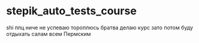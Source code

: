 # stepik_auto_tests_course
shi
ппц ниче не успеваю тороплюсь братва делаю курс зато потом буду отдыхать салам всем Пермским
